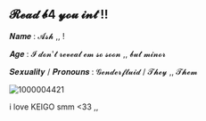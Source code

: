 ## 𝓡𝓮𝓪𝓭 𝓫4 𝔂𝓸𝓾 𝓲𝓷𝓽 !!

𝑵𝒂𝒎𝒆 : 𝓐𝓼𝓱 ,, !

𝑨𝒈𝒆 : 𝓘 𝓭𝓸𝓷'𝓽 𝓻𝓮𝓿𝓮𝓪𝓵 𝓮𝓶 𝓼𝓸 𝓼𝓸𝓸𝓷 ,, 𝓫𝓾𝓽 𝓶𝓲𝓷𝓸𝓻

𝑺𝒆𝒙𝒖𝒂𝒍𝒊𝒕𝒚 / 𝑷𝒓𝒐𝒏𝒐𝒖𝒏𝒔 : 𝓖𝓮𝓷𝓭𝓮𝓻𝓯𝓵𝓾𝓲𝓭 / 𝓣𝓱𝓮𝔂 ,, 𝓣𝓱𝓮𝓶

![1000004421](https://github.com/user-attachments/assets/0021f52a-5463-4afd-9420-19801519abeb)

i love KEIGO smm <33 ,,


<!--
**keigoesuenttia/keigoesuenttia** is a ✨ _special_ ✨ repository because its `README.md` (this file) appears on your GitHub profile.

Here are some ideas to get you started:

- 🔭 I’m currently working on ...
- 🌱 I’m currently learning ...
- 👯 I’m looking to collaborate on ...
- 🤔 I’m looking for help with ...
- 💬 Ask me about ...
- 📫 How to reach me: ...
- 😄 Pronouns: ...
- ⚡ Fun fact: ...
-->
